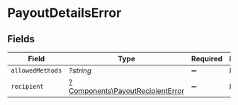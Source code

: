 # PayoutDetailsError


## Fields

| Field                                                                               | Type                                                                                | Required                                                                            | Description                                                                         |
| ----------------------------------------------------------------------------------- | ----------------------------------------------------------------------------------- | ----------------------------------------------------------------------------------- | ----------------------------------------------------------------------------------- |
| `allowedMethods`                                                                    | *?string*                                                                           | :heavy_minus_sign:                                                                  | N/A                                                                                 |
| `recipient`                                                                         | [?Components\PayoutRecipientError](../../Models/Components/PayoutRecipientError.md) | :heavy_minus_sign:                                                                  | N/A                                                                                 |